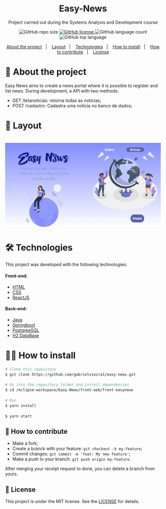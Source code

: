 <h1 align="center">Easy-News</h1>
<p align="center">Project carried out during the Systems Analysis and Development course</p>

<p align="center">
  <img alt="GitHub repo size" src="https://img.shields.io/github/repo-size/gabrielvieira1/easy-news">

  <a href="https://github.com/gabrielvieira1/easy-news/blob/master/LICENSE" target="_blank">
    <img alt="GitHub license" src="https://img.shields.io/github/license/gabrielvieira1/easy-news?color=blue">
  </a>
   
  <img alt="GitHub language count" src="https://img.shields.io/github/languages/count/gabrielvieira1/easy-news">
  
  <img alt="GitHub top language" src="https://img.shields.io/github/languages/top/gabrielvieira1/easy-news">
</p>
<p align="center">
  <a href="#-about-the-project">About the project</a>&nbsp;&nbsp;&nbsp;|&nbsp;&nbsp;&nbsp;
  <a href="#-layout">Layout</a>&nbsp;&nbsp;&nbsp;|&nbsp;&nbsp;&nbsp;
  <a href="#-technologies">Technologies</a>&nbsp;&nbsp;&nbsp;|&nbsp;&nbsp;&nbsp;
  <a href="#-how-to-install">How to install</a>&nbsp;&nbsp;&nbsp;|&nbsp;&nbsp;&nbsp;
  <a href="#-how-to-contribute">How to contribute</a>&nbsp;&nbsp;&nbsp;|&nbsp;&nbsp;&nbsp;
  <a href="#memo-license">License</a>
</p>

# 📖 About the project
<p>Easy News aims to create a news portal where it is possible to register and list news. During development, a
API with two methods:</p>

- GET /telanoticias: retorna todas as notícias;
- POST /cadastro: Cadastra uma notícia no banco de dados;

# 🔖 Layout

<h1 align="center">
    <img alt="DsDelivery" title="#dsdelivery" src=".github/easyhome.png" />
</h1>

# 🛠 Technologies

This project was developed with the following technologies:

<h4>Front-end:</h4>

- [HTML](https://www.w3schools.com/html/)
- [CSS](https://www.w3schools.com/css/)
- [ReactJS](https://pt-br.reactjs.org/)

<h4>Back-end:</h4>

- [Java](https://www.java.com/pt-BR/)
- [Springboot](https://spring.io/projects/spring-boot)
- [PostgreeSQL](https://www.postgresql.org/)
- [H2 DataBase](http://www.h2database.com/html/quickstart.html)

# 👨‍💻 How to install

```bash
# Clone this repository
$ git clone https://github.com/gabrielvieira1/easy-news.git

# Go into the repository folder and install dependencies
$ cd /eclipse-workspace/Easy-News/front-web/front-easynews

# Run
$ yarn install

$ yarn start
```

## 🤔 How to contribute

- Make a fork;
- Create a branck with your feature: `git checkout -b my-feature`;
- Commit changes: `git commit -m 'feat: My new feature'`;
- Make a push to your branch: `git push origin my-feature`.

After merging your receipt request to done, you can delete a branch from yours.

## :memo: License

This project is under the MIT license. See the [LICENSE](LICENSE) for details.

